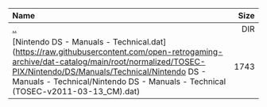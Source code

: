 |Name|Size|
|:---|---:|
|[..](../index.html)|DIR|
|[Nintendo DS - Manuals - Technical.dat](https://raw.githubusercontent.com/open-retrogaming-archive/dat-catalog/main/root/normalized/TOSEC-PIX/Nintendo/DS/Manuals/Technical/Nintendo DS - Manuals - Technical/Nintendo DS - Manuals - Technical (TOSEC-v2011-03-13_CM).dat)|1743|
